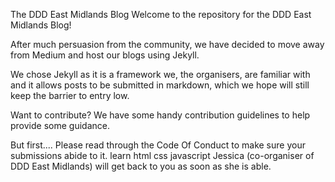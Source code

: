 The DDD East Midlands Blog
Welcome to the repository for the DDD East Midlands Blog!

After much persuasion from the community, we have decided to move away from Medium and host our blogs using Jekyll.

We chose Jekyll as it is a framework we, the organisers, are familiar with and it allows posts to be submitted in markdown, which we hope will still keep the barrier to entry low.

Want to contribute?
We have some handy contribution guidelines to help provide some guidance.

But first....
Please read through the Code Of Conduct to make sure your submissions abide to it.
learn html css javascript 
Jessica (co-organiser of DDD East Midlands) will get back to you as soon as she is able.
